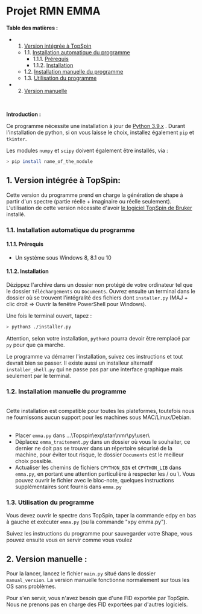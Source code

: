 # Projet RMN EMMA

**Table des matières :**
<!-- vscode-markdown-toc -->
* 1. [Version intégrée à TopSpin](#VersionintgreTopSpin:)
	* 1.1. [Installation automatique du programme](#Installationautomatiqueduprogramme)
		* 1.1.1. [Prérequis](#Prrequis:)
		* 1.1.2. [Installation](#Installation:)
	* 1.2. [Installation manuelle du programme](#Installationmanuelleduprogramme)
	* 1.3. [Utilisation du programme](#Utilisationduprogramme)
* 2. [Version manuelle](#Versionmanuelle:)

<!-- vscode-markdown-toc-config
	numbering=true
	autoSave=true
	/vscode-markdown-toc-config -->
<!-- /vscode-markdown-toc -->
<br>

**Introduction :**

Ce programme nécessite une installation à jour de [Python 3.9.x](https://www.python.org/downloads/) .
Durant l'installation de python, si on vous laisse le choix, installez également `pip` et `tkinter`.

Les modules `numpy` et `scipy` doivent également être installés, via :
```bash
> pip install name_of_the_module
```



##  1. <a name='VersionintgreTopSpin:'></a>Version intégrée à TopSpin:

Cette version du programme prend en charge la génération de shape à partir d'un spectre (partie réelle + imaginaire ou réelle seulement).
L'utilisation de cette version nécessite d'avoir [le logiciel TopSpin de Bruker](https://www.bruker.com/protected/en/services/software-downloads/nmr/pc/pc-topspin.html) installé.
###  1.1. <a name='Installationautomatiqueduprogramme'></a>Installation automatique du programme

####  1.1.1. <a name='Prrequis:'></a>Prérequis

- Un système sous Windows 8, 8.1 ou 10

####  1.1.2. <a name='Installation:'></a>Installation 

Dézippez l'archive dans un dossier non protégé de votre ordinateur tel que le dossier `Téléchargements` ou `Documents`. Ouvrez ensuite un terminal dans le dossier où se trouvent l'intégralité des fichiers dont `installer.py` (MAJ + clic droit => Ouvrir la fenêtre PowerShell pour Windows).

Une fois le terminal ouvert, tapez :
```bash
> python3 ./installer.py
```
Attention, selon votre installation, `python3` pourra devoir être remplacé par `py` pour que ça marche.

Le programme va démarrer l'installation, suivez ces instructions et tout devrait bien se passer.
Il existe aussi un installeur alternatif `installer_shell.py` qui ne passe pas par une interface graphique mais seulement par le terminal.

###  1.2. <a name='Installationmanuelleduprogramme'></a>Installation manuelle du programme

<br>
Cette installation est compatible pour toutes les plateformes, toutefois nous ne fournissons aucun support pour les machines sous MAC/Linux/Debian.
<br>
<br>

- Placer `emma.py` dans ...\Topspin\exp\stan\nmr\py\user\
- Déplacez `emma_traitement.py` dans un dossier où vous le souhaiter, ce dernier ne doit pas se trouver dans un répertoire sécurisé de la machine, pour éviter tout risque, le dossier `Documents` est le meilleur choix possible.
- Actualiser les chemins de fichiers `CPYTHON_BIN` et `CPYTHON_LIB` dans `emma.py`, en portant une attention particulière à respecter les / ou \\.
Vous pouvez ouvrir le fichier avec le bloc-note, quelques instructions supplémentaires sont fournis dans `emma.py`

###  1.3. <a name='Utilisationduprogramme'></a>Utilisation du programme
Vous devez ouvrir le spectre dans TopSpin, taper la commande edpy en bas à gauche et exécuter `emma.py` (ou la commande "xpy emma.py").

Suivez les instructions du programme pour sauvegarder votre Shape, vous pouvez ensuite vous en servir comme vous voulez

##  2. <a name='Versionmanuelle:'></a>Version manuelle :

Pour la lancer, lancez le fichier `main.py` situé dans le dossier `manual_version`. La version manuelle fonctionne normalement sur tous les OS sans problèmes. 

Pour s'en servir, vous n'avez besoin que d'une FID exportée par TopSpin. Nous ne prenons pas en charge des FID exportées par d'autres logiciels.

